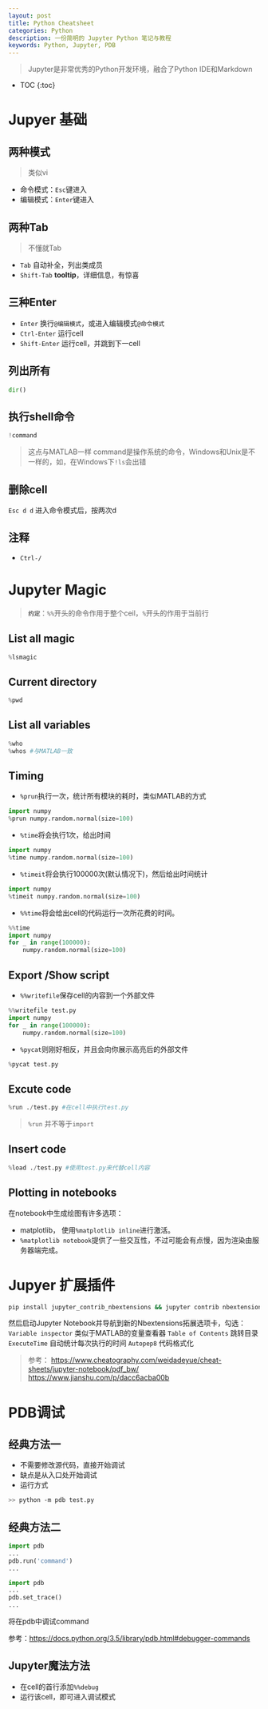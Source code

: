 ```yaml
---
layout: post
title: Python Cheatsheet
categories: Python
description: 一份简明的 Jupyter Python 笔记与教程
keywords: Python, Jupyter, PDB
---
```




> Jupyter是非常优秀的Python开发环境，融合了Python IDE和Markdown

* TOC
{:toc}

# Jupyer 基础

## 两种模式

> 类似vi
* 命令模式：`Esc`键进入
* 编辑模式：`Enter`键进入

## 两种Tab
> 不懂就Tab
* `Tab` 自动补全，列出类成员
* `Shift-Tab` **tooltip**，详细信息，有惊喜 

## 三种Enter
* `Enter` 换行`@编辑模式`，或进入编辑模式`@命令模式`
* `Ctrl-Enter` 运行cell 
* `Shift-Enter` 运行cell，并跳到下一cell

## 列出所有
```python
dir()
```
## 执行shell命令
```python
!command
```
> 这点与MATLAB一样
> command是操作系统的命令，Windows和Unix是不一样的，如，在Windows下`!ls`会出错

## 删除cell
`Esc d d` 进入命令模式后，按两次d

## 注释
* `Ctrl-/`

# Jupyter Magic

> **`约定`**：`%%`开头的命令作用于整个ceil，`%`开头的作用于当前行

## List all magic

```python
%lsmagic
```
## Current directory
```python
%pwd
```
## List all variables
```python
%who 
%whos #与MATLAB一致
```
## Timing
*   `%prun`执行一次，统计所有模块的耗时，类似MATLAB的方式
```python
import numpy
%prun numpy.random.normal(size=100) 
```
*   `%time`将会执行1次，给出时间
```python
import numpy
%time numpy.random.normal(size=100) 
```
*   `%timeit`将会执行100000次(默认情况下)，然后给出时间统计
```python
import numpy
%timeit numpy.random.normal(size=100) 
```
*   `%%time`将会给出cell的代码运行一次所花费的时间。
```python
%%time
import numpy
for _ in range(100000):
    numpy.random.normal(size=100) 
```
## Export /Show script
* `%%writefile`保存cell的内容到一个外部文件
```python
%%writefile test.py
import numpy
for _ in range(100000):
    numpy.random.normal(size=100) 
```
* `%pycat`则刚好相反，并且会向你展示高亮后的外部文件
```python
%pycat test.py
```

## Excute code

```python
%run ./test.py #在cell中执行test.py
```
> `%run` 并不等于`import`

## Insert code
```python
%load ./test.py #使用test.py来代替cell内容
```
## Plotting in notebooks
在notebook中生成绘图有许多选项：
*   matplotlib， 使用`%matplotlib inline`进行激活。
*   `%matplotlib notebook`提供了一些交互性，不过可能会有点慢，因为渲染由服务器端完成。

# Jupyer 扩展插件
```bash
pip install jupyter_contrib_nbextensions && jupyter contrib nbextension install 
```
然后启动Jupyter Notebook并导航到新的Nbextensions拓展选项卡，勾选：
`Variable inspector` 类似于MATLAB的变量查看器
`Table of Contents` 跳转目录
`ExecuteTime`  自动统计每次执行的时间
`Autopep8` 代码格式化


> 参考：
> https://www.cheatography.com/weidadeyue/cheat-sheets/jupyter-notebook/pdf_bw/
> https://www.jianshu.com/p/dacc6acba00b

# PDB调试

## 经典方法一

- 不需要修改源代码，直接开始调试
- 缺点是从入口处开始调试
- 运行方式

```bash
>> python -m pdb test.py
```

## 经典方法二

```python
import pdb
...
pdb.run('command')
...
```

```python
import pdb
...
pdb.set_trace()
...
```

将在pdb中调试command

参考：https://docs.python.org/3.5/library/pdb.html#debugger-commands

## Jupyter魔法方法

- 在cell的首行添加`%%debug`
- 运行该cell，即可进入调试模式

